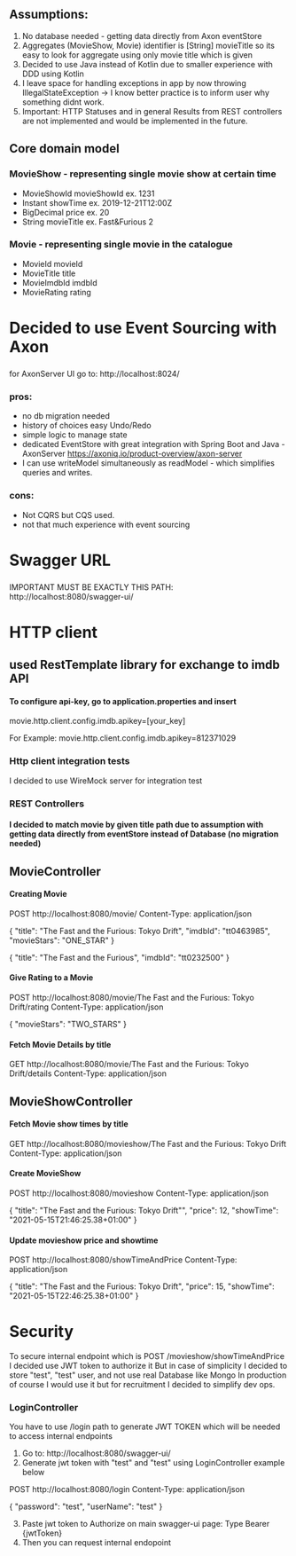 ## Assumptions:
1. No database needed - getting data directly from Axon eventStore
2. Aggregates (MovieShow, Movie) identifier is [String] movieTitle so its easy to look for aggregate using only movie title which is given
3. Decided to use Java instead of Kotlin due to smaller experience with DDD using Kotlin
4. I leave space for handling exceptions in app by now throwing IllegalStateException -> I know better practice is to inform user why something didnt work. 
5. Important: HTTP Statuses and in general Results from REST controllers are not implemented and would be implemented in the future.


## Core domain model
### MovieShow - representing single movie show at certain time
- MovieShowId movieShowId ex. 1231
- Instant showTime ex. 2019-12-21T12:00Z
- BigDecimal price ex. 20
- String movieTitle ex. Fast&Furious 2
### Movie - representing single movie in the catalogue
- MovieId movieId
- MovieTitle title
- MovieImdbId imdbId
- MovieRating rating
# Decided to use Event Sourcing with Axon

### 
for AxonServer UI go to: http://localhost:8024/


### pros:
- no db migration needed
- history of choices easy Undo/Redo
- simple logic to manage state
- dedicated EventStore with great integration with Spring Boot and Java - AxonServer https://axoniq.io/product-overview/axon-server
- I can use writeModel simultaneously as readModel - which simplifies queries and writes.
### cons:
- Not CQRS but CQS used.
- not that much experience with event sourcing

# Swagger URL
### 
 IMPORTANT MUST BE EXACTLY THIS PATH:
 http://localhost:8080/swagger-ui/
 
# HTTP client
## used RestTemplate library for exchange to imdb API
#### To configure api-key, go to application.properties and insert 
movie.http.client.config.imdb.apikey=[your_key]

For Example: 
movie.http.client.config.imdb.apikey=812371029

### Http client integration tests 
I decided to use WireMock server for integration test

### REST Controllers

#### I decided to match movie by given title path due to assumption with getting data directly from eventStore instead of Database (no migration needed)


## MovieController

#### Creating Movie
POST http://localhost:8080/movie/
Content-Type: application/json

{
  "title": "The Fast and the Furious: Tokyo Drift",
  "imdbId": "tt0463985",
  "movieStars": "ONE_STAR"
}

{
  "title": "The Fast and the Furious",
  "imdbId": "tt0232500"
}

#### Give Rating to a Movie
POST http://localhost:8080/movie/The Fast and the Furious: Tokyo Drift/rating
Content-Type: application/json

{
  "movieStars": "TWO_STARS"
}

#### Fetch Movie Details by title
GET http://localhost:8080/movie/The Fast and the Furious: Tokyo Drift/details
Content-Type: application/json

## MovieShowController


#### Fetch Movie show times by title
GET http://localhost:8080/movieshow/The Fast and the Furious: Tokyo Drift
Content-Type: application/json

#### Create MovieShow
POST http://localhost:8080/movieshow
Content-Type: application/json

{
  "title": "The Fast and the Furious: Tokyo Drift"",
  "price": 12,
  "showTime": "2021-05-15T21:46:25.38+01:00"
}

#### Update movieshow price and showtime 
POST http://localhost:8080/showTimeAndPrice
Content-Type: application/json

{
  "title": "The Fast and the Furious: Tokyo Drift",
  "price": 15,
  "showTime": "2021-05-15T22:46:25.38+01:00"
}


# Security

To secure internal endpoint which is POST /movieshow/showTimeAndPrice 
I decided use JWT token to authorize it
But in case of simplicity I decided to store "test", "test" user, and not use real Database like Mongo
In production of course I would use it but for recruitment I decided to simplify dev ops. 

### LoginController
You have to use /login path to generate JWT TOKEN which will be needed to access internal endpoints

1. Go to: http://localhost:8080/swagger-ui/
2. Generate jwt token with "test" and "test" using LoginController example below

POST http://localhost:8080/login
Content-Type: application/json

{
    "password": "test",
    "userName": "test"
}

3. Paste jwt token to Authorize on main swagger-ui page: Type Bearer {jwtToken}
4. Then you can request internal endopoint